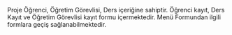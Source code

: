 Proje Öğrenci, Öğretim Görevlisi, Ders içeriğine sahiptir. 
Öğrenci kayıt, Ders Kayıt ve Öğretim Görevlisi kayıt formu içermektedir.
Menü Formundan ilgili formlara geçiş sağlanabilmektedir.
